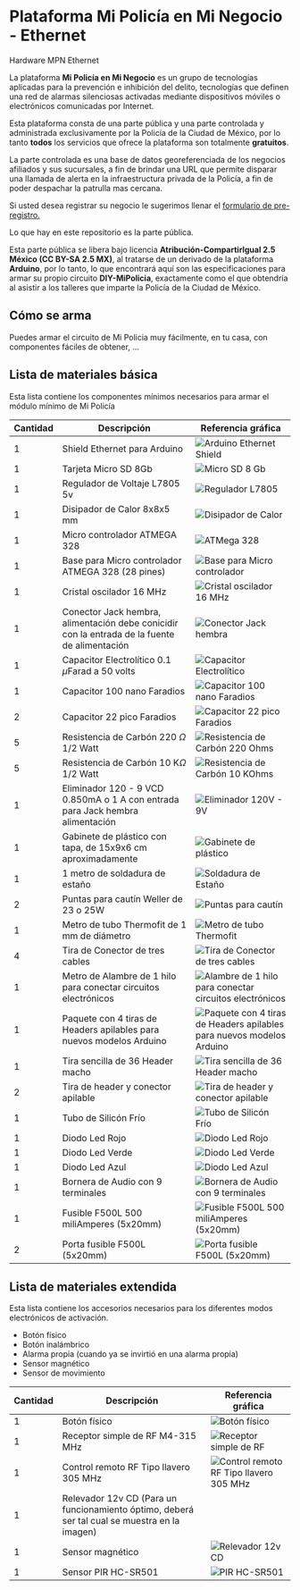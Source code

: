 # Plataforma Mi Policía en Mi Negocio - Ethernet
Hardware MPN Ethernet

La plataforma  **Mi Policía en Mi Negocio** es un grupo de tecnologías aplicadas para la prevención e inhibición del delito, tecnologías que definen una red de alarmas silenciosas activadas mediante dispositivos móviles o electrónicos comunicadas por Internet.

Esta plataforma consta de una parte pública y una parte controlada y administrada exclusivamente por la Policía de la Ciudad de México, por lo tanto **todos** los servicios que ofrece la plataforma son totalmente **gratuitos**.

La parte controlada es una base de datos georeferenciada de los negocios afiliados y sus sucursales, a fin de brindar una URL que permite disparar una llamada de alerta en la infraestructura privada de la Policía, a fin de poder despachar la patrulla mas cercana.


Si usted desea registrar su negocio le sugerimos llenar el [formulario de pre-registro. ](http://mipolicia.ssp.cdmx.gob.mx/mpn/preafiliacion)


Lo que hay en este repositorio es la parte pública. 

Esta parte pública se libera bajo licencia **Atribución-CompartirIgual 2.5 México  (CC BY-SA 2.5 MX)**, al tratarse de un derivado de la plataforma **Arduino**, por lo tanto, lo que encontrará aquí son las especificaciones para armar su propio circuito **DIY-MiPolicia**, exactamente como el que obtendría al asistir a los talleres que imparte la Policía de la Ciudad de México.

## Cómo se arma
Puedes armar el circuito de Mi Policia muy fácilmente, en tu casa, con componentes fáciles de obtener, ...

## Lista de materiales básica
Esta lista contiene los componentes mínimos necesarios para armar el módulo mínimo de Mi Policía

|  Cantidad      |Descripción                          |Referencia gráfica                         |
|----------------|-------------------------------|-----------------------------|
|1|Shield Ethernet para Arduino            | ![Arduino Ethernet Shield](https://raw.githubusercontent.com/SSP-CDMX/hw-mpn-eth/master/Imagenes/Arduino%20Ethernet%20Shield.png)           |
|1|Tarjeta Micro SD 8Gb           |![Micro SD 8 Gb](https://raw.githubusercontent.com/SSP-CDMX/hw-mpn-eth/master/Imagenes/MicroSD.png) |
|1|Regulador de Voltaje L7805 5v|![Regulador L7805](https://raw.githubusercontent.com/SSP-CDMX/hw-mpn-eth/master/Imagenes/L7805.png)|
|1|Disipador de Calor 8x8x5 mm|![Disipador de Calor](https://raw.githubusercontent.com/SSP-CDMX/hw-mpn-eth/master/Imagenes/DisipadorCalor.png)|
|1|Micro controlador ATMEGA 328 |![ATMega 328](https://raw.githubusercontent.com/SSP-CDMX/hw-mpn-eth/master/Imagenes/ATMega328.png)|
|1|Base para Micro controlador ATMEGA 328 (28 pines) |![Base para Micro controlador](https://raw.githubusercontent.com/SSP-CDMX/hw-mpn-eth/master/Imagenes/BaseATMega.png)|
|1|Cristal oscilador 16 MHz|![Cristal oscilador 16 MHz](https://raw.githubusercontent.com/SSP-CDMX/hw-mpn-eth/master/Imagenes/Oscilador16MHz.png)|
|1|Conector Jack hembra, alimentación debe conicidir con la entrada de la fuente de alimentación|![Conector Jack hembra](https://raw.githubusercontent.com/SSP-CDMX/hw-mpn-eth/master/Imagenes/JackHembraAlimentacion.png)|
|1|Capacitor Electrolítico 0.1  $\mu$Farad a 50 volts|![Capacitor Electrolítico](https://raw.githubusercontent.com/SSP-CDMX/hw-mpn-eth/master/Imagenes/CapacitorElectrolitico.png)|
|1|Capacitor 100 nano Faradios|![Capacitor 100 nano Faradios](https://raw.githubusercontent.com/SSP-CDMX/hw-mpn-eth/master/Imagenes/CapacitorNanoFarads.png)|
|2|Capacitor 22 pico Faradios|![Capacitor 22 pico Faradios](https://raw.githubusercontent.com/SSP-CDMX/hw-mpn-eth/master/Imagenes/CapacitorNanoFarads.png)|
|5|Resistencia de Carbón 220 $\Omega$  1/2 Watt|![Resistencia de Carbón 220 Ohms](https://raw.githubusercontent.com/SSP-CDMX/hw-mpn-eth/master/Imagenes/Resistencia200Ohms.png)|
|5|Resistencia de Carbón 10 K$\Omega$  1/2 Watt|![Resistencia de Carbón 10 KOhms](https://raw.githubusercontent.com/SSP-CDMX/hw-mpn-eth/master/Imagenes/Resistencia10Ohms.png)|
|1|Eliminador 120 - 9 VCD 0.850mA o 1 A con entrada para Jack hembra alimentación |![Eliminador 120V - 9V](https://raw.githubusercontent.com/SSP-CDMX/hw-mpn-eth/master/Imagenes/Eliminador120.png)|
|1|Gabinete de plástico con tapa, de 15x9x6 cm aproximadamente|![Gabinete de plástico](https://raw.githubusercontent.com/SSP-CDMX/hw-mpn-eth/master/Imagenes/Gabinete.png)|
|1| 1 metro de soldadura de estaño|![Soldadura de Estaño](https://raw.githubusercontent.com/SSP-CDMX/hw-mpn-eth/master/Imagenes/Soldadura.png)|
|2| Puntas para cautín Weller de 23 o 25W|![Puntas para cautín](https://raw.githubusercontent.com/SSP-CDMX/hw-mpn-eth/master/Imagenes/PuntasCautin.png)|
|1| Metro de tubo Thermofit de 1 mm de diámetro|![Metro de tubo Thermofit](https://raw.githubusercontent.com/SSP-CDMX/hw-mpn-eth/master/Imagenes/ThermoFit.png)|
|4| Tira de Conector de tres cables|![Tira de Conector de tres cables](https://raw.githubusercontent.com/SSP-CDMX/hw-mpn-eth/master/Imagenes/Conector3Cables.png)|
|1|Metro de Alambre de 1 hilo para conectar circuitos electrónicos |![Alambre de 1 hilo para conectar circuitos electrónicos](https://raw.githubusercontent.com/SSP-CDMX/hw-mpn-eth/master/Imagenes/Alambre1Hilo.png)|
|1|Paquete con 4 tiras de Headers apilables para nuevos modelos Arduino |![Paquete con 4 tiras de Headers apilables para nuevos modelos Arduino](https://raw.githubusercontent.com/SSP-CDMX/hw-mpn-eth/master/Imagenes/HeadersApilables.png)|
|1|Tira sencilla de 36 Header macho |![Tira sencilla de 36 Header macho](https://raw.githubusercontent.com/SSP-CDMX/hw-mpn-eth/master/Imagenes/HeaderMacho.png)|
|2|Tira de header y conector apilable|![Tira de header y conector apilable](https://raw.githubusercontent.com/SSP-CDMX/hw-mpn-eth/master/Imagenes/HeaderConectorApilable.png)|
|1|Tubo de Silicón Frío|![Tubo de Silicón Frío](https://raw.githubusercontent.com/SSP-CDMX/hw-mpn-eth/master/Imagenes/TuboSilicon.png)|
|1|Diodo Led Rojo |![Diodo Led Rojo](https://raw.githubusercontent.com/SSP-CDMX/hw-mpn-eth/master/Imagenes/LedRojo.png) |
|1|Diodo Led Verde|![Diodo Led Verde](https://raw.githubusercontent.com/SSP-CDMX/hw-mpn-eth/master/Imagenes/Led.png)|
|1|Diodo Led Azul|![Diodo Led Azul](https://raw.githubusercontent.com/SSP-CDMX/hw-mpn-eth/master/Imagenes/Led.png)|
|1|Bornera de Audio con 9 terminales |![Bornera de Audio con 9 terminales](https://raw.githubusercontent.com/SSP-CDMX/hw-mpn-eth/master/Imagenes/Bornera.png)|
|1|Fusible F500L 500 miliAmperes (5x20mm)|![Fusible F500L 500 miliAmperes (5x20mm)](https://raw.githubusercontent.com/SSP-CDMX/hw-mpn-eth/master/Imagenes/Fusible.png)|
|2|Porta fusible F500L (5x20mm)|![Porta fusible F500L (5x20mm)](https://raw.githubusercontent.com/SSP-CDMX/hw-mpn-eth/master/Imagenes/PortaFusible.png)|

## Lista de materiales extendida
Esta lista contiene los accesorios necesarios para los diferentes modos electrónicos de activación.

 - Botón físico
 - Botón inalámbrico
 - Alarma propia (cuando ya se invirtió en una alarma propia)
 - Sensor magnético
 - Sensor de movimiento

|  Cantidad      |Descripción                          |Referencia gráfica                         |
|----------------|-------------------------------|-----------------------------|
|1|Botón físico| ![Botón físico](https://raw.githubusercontent.com/SSP-CDMX/hw-mpn-eth/master/Imagenes/BotonFisico.png)
|1|Receptor simple de RF M4-315 MHz|![Receptor simple de RF](https://raw.githubusercontent.com/SSP-CDMX/hw-mpn-eth/master/Imagenes/ReceptorRF315MHz.png) |
|1|Control remoto RF Tipo llavero 305 MHz|![Control remoto RF Tipo llavero 305 MHz](https://raw.githubusercontent.com/SSP-CDMX/hw-mpn-eth/master/Imagenes/ControlRemoto350Mhz.png) |
|1|Relevador 12v CD (Para un funcionamiento óptimo, deberá ser tal cual se muestra en la imagen)| 
|1|Sensor magnético|![Relevador 12v CD](https://raw.githubusercontent.com/SSP-CDMX/hw-mpn-eth/master/Imagenes/Reelevador12V.png)|
|1|Sensor PIR HC-SR501|![PIR HC-SR501](https://raw.githubusercontent.com/SSP-CDMX/hw-mpn-eth/master/Imagenes/PIR.png)|
